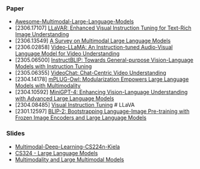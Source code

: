 ### Paper
- [Awesome-Multimodal-Large-Language-Models](https://github.com/BradyFU/Awesome-Multimodal-Large-Language-Models)
- [2306.17107] [LLaVAR: Enhanced Visual Instruction Tuning for Text-Rich Image Understanding](https://arxiv.org/abs/2306.17107)
- [2306.13549] [A Survey on Multimodal Large Language Models](https://arxiv.org/abs/2306.13549)
- [2306.02858] [Video-LLaMA: An Instruction-tuned Audio-Visual Language Model for Video Understanding](https://arxiv.org/abs/2306.02858)
- [2305.06500] [InstructBLIP: Towards General-purpose Vision-Language Models with Instruction Tuning](https://arxiv.org/abs/2305.06500)
- [2305.06355] [VideoChat: Chat-Centric Video Understanding](https://arxiv.org/abs/2305.06355)
- [2304.14178] [mPLUG-Owl: Modularization Empowers Large Language Models with Multimodality](https://arxiv.org/abs/2304.14178)
- [2304.10592] [MiniGPT-4: Enhancing Vision-Language Understanding with Advanced Large Language Models](https://arxiv.org/abs/2304.10592)
- [2304.08485] [Visual Instruction Tuning](https://arxiv.org/abs/2304.08485) # LLaVA
- [2301.12597] [BLIP-2: Bootstrapping Language-Image Pre-training with Frozen Image Encoders and Large Language Models](https://arxiv.org/abs/2301.12597)

### Slides
- [Multimodal-Deep-Learning-CS224n-Kiela](https://web.stanford.edu/class/cs224n/slides/Multimodal-Deep-Learning-CS224n-Kiela.pdf)
- [CS324 - Large Language Models](https://stanford-cs324.github.io/winter2022/)
- [Multimodality and Large Multimodal Models](https://huyenchip.com/2023/10/10/multimodal.html)
